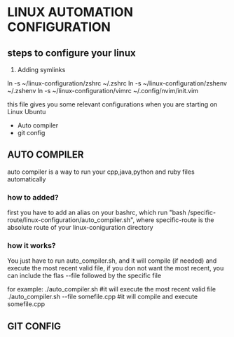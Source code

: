 # LINUX AUTOMATION CONFIGURATION

## steps to configure your linux

1. Adding symlinks

ln -s ~/linux-configuration/zshrc ~/.zshrc
ln -s ~/linux-configuration/zshenv ~/.zshenv
ln -s ~/linux-configuration/vimrc ~/.config/nvim/init.vim

this file gives you some relevant configurations when you are starting on Linux Ubuntu

* Auto compiler
* git config

## AUTO COMPILER

auto compiler is a way to run your cpp,java,python and ruby files automatically

### how to added?

first you have to add an alias on your bashrc, which run "bash /specific-route/linux-configuration/auto_compiler.sh", where specific-route is the absolute route of your linux-coniguration directory

### how it works?

You just have to run auto_compiler.sh, and it will compile (if needed) and execute the most recent valid file, if you don not want the most recent, you can include the flas --file followed by the specific file

for example:
./auto_compiler.sh #it will execute the most recent valid file
./auto_compiler.sh --file somefile.cpp #it will compile and execute somefile.cpp

## GIT CONFIG
